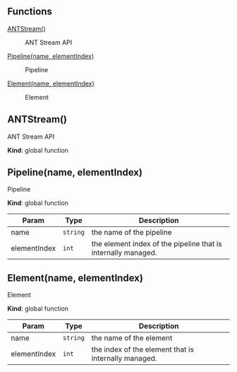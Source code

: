 ## Functions

<dl>
<dt><a href="#ANTStream">ANTStream()</a></dt>
<dd><p>ANT Stream API</p>
</dd>
<dt><a href="#Pipeline">Pipeline(name, elementIndex)</a></dt>
<dd><p>Pipeline</p>
</dd>
<dt><a href="#Element">Element(name, elementIndex)</a></dt>
<dd><p>Element</p>
</dd>
</dl>

<a name="ANTStream"></a>

## ANTStream()
ANT Stream API

**Kind**: global function  
<a name="Pipeline"></a>

## Pipeline(name, elementIndex)
Pipeline

**Kind**: global function  

| Param | Type | Description |
| --- | --- | --- |
| name | <code>string</code> | the name of the pipeline |
| elementIndex | <code>int</code> | the element index of the pipeline that is internally managed. |

<a name="Element"></a>

## Element(name, elementIndex)
Element

**Kind**: global function  

| Param | Type | Description |
| --- | --- | --- |
| name | <code>string</code> | the name of the element |
| elementIndex | <code>int</code> | the index of the element that is internally managed. |

